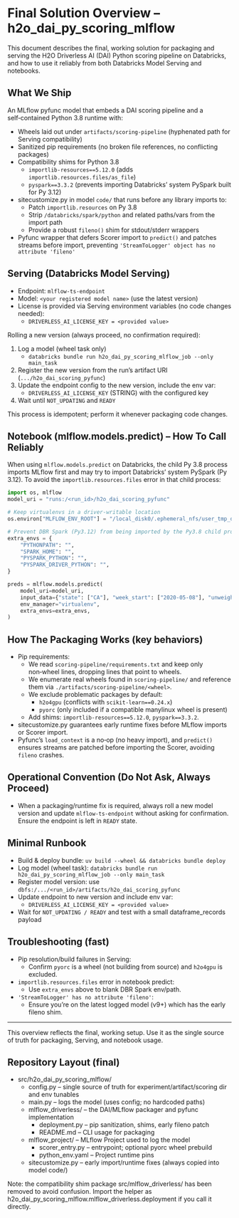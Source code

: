 # Final Solution Overview – h2o_dai_py_scoring_mlflow

This document describes the final, working solution for packaging and serving the H2O Driverless AI (DAI) Python scoring pipeline on Databricks, and how to use it reliably from both Databricks Model Serving and notebooks.

## What We Ship

An MLflow pyfunc model that embeds a DAI scoring pipeline and a self‑contained Python 3.8 runtime with:
- Wheels laid out under `artifacts/scoring-pipeline` (hyphenated path for Serving compatibility)
- Sanitized pip requirements (no broken file references, no conflicting packages)
- Compatibility shims for Python 3.8
  - `importlib-resources==5.12.0` (adds `importlib.resources.files/as_file`)
  - `pyspark==3.3.2` (prevents importing Databricks’ system PySpark built for Py 3.12)
- sitecustomize.py in model `code/` that runs before any library imports to:
  - Patch `importlib.resources` on Py 3.8
  - Strip `/databricks/spark/python` and related paths/vars from the import path
  - Provide a robust `fileno()` shim for stdout/stderr wrappers
- Pyfunc wrapper that defers Scorer import to `predict()` and patches streams before import, preventing `'StreamToLogger' object has no attribute 'fileno'`

## Serving (Databricks Model Serving)

- Endpoint: `mlflow-ts-endpoint`
- Model: `<your registered model name>` (use the latest version)
- License is provided via Serving environment variables (no code changes needed):
  - `DRIVERLESS_AI_LICENSE_KEY = <provided value>`

Rolling a new version (always proceed, no confirmation required):
1) Log a model (wheel task only)
   - `databricks bundle run h2o_dai_py_scoring_mlflow_job --only main_task`
2) Register the new version from the run’s artifact URI (`.../h2o_dai_scoring_pyfunc`)
3) Update the endpoint config to the new version, include the env var:
   - `DRIVERLESS_AI_LICENSE_KEY` (STRING) with the configured key
4) Wait until `NOT_UPDATING` and `READY`

This process is idempotent; perform it whenever packaging code changes.

## Notebook (mlflow.models.predict) – How To Call Reliably

When using `mlflow.models.predict` on Databricks, the child Py 3.8 process imports MLflow first and may try to import Databricks’ system PySpark (Py 3.12). To avoid the `importlib.resources.files` error in that child process:

```python
import os, mlflow
model_uri = "runs:/<run_id>/h2o_dai_scoring_pyfunc"

# Keep virtualenvs in a driver-writable location
os.environ["MLFLOW_ENV_ROOT"] = "/local_disk0/.ephemeral_nfs/user_tmp_data/mlflow_envs"

# Prevent DBR Spark (Py3.12) from being imported by the Py3.8 child process
extra_envs = {
    "PYTHONPATH": "",
    "SPARK_HOME": "",
    "PYSPARK_PYTHON": "",
    "PYSPARK_DRIVER_PYTHON": "",
}

preds = mlflow.models.predict(
    model_uri=model_uri,
    input_data={"state": ["CA"], "week_start": ["2020-05-08"], "unweighted_ili": [None]},
    env_manager="virtualenv",
    extra_envs=extra_envs,
)
```

## How The Packaging Works (key behaviors)

- Pip requirements:
  - We read `scoring-pipeline/requirements.txt` and keep only non‑wheel lines, dropping lines that point to wheels.
  - We enumerate real wheels found in `scoring-pipeline/` and reference them via `./artifacts/scoring-pipeline/<wheel>`.
  - We exclude problematic packages by default:
    - `h2o4gpu` (conflicts with `scikit-learn==0.24.x`)
    - `pyorc` (only included if a compatible manylinux wheel is present)
  - Add shims: `importlib-resources==5.12.0`, `pyspark==3.3.2`.
- sitecustomize.py guarantees early runtime fixes before MLflow imports or Scorer import.
- Pyfunc’s `load_context` is a no‑op (no heavy import), and `predict()` ensures streams are patched before importing the Scorer, avoiding `fileno` crashes.

## Operational Convention (Do Not Ask, Always Proceed)

- When a packaging/runtime fix is required, always roll a new model version and update `mlflow-ts-endpoint` without asking for confirmation. Ensure the endpoint is left in `READY` state.

## Minimal Runbook

- Build & deploy bundle: `uv build --wheel && databricks bundle deploy`
- Log model (wheel task): `databricks bundle run h2o_dai_py_scoring_mlflow_job --only main_task`
- Register model version: use `dbfs:/.../<run_id>/artifacts/h2o_dai_scoring_pyfunc`
- Update endpoint to new version and include env var:
  - `DRIVERLESS_AI_LICENSE_KEY = <provided value>`
- Wait for `NOT_UPDATING / READY` and test with a small dataframe_records payload

## Troubleshooting (fast)

- Pip resolution/build failures in Serving:
  - Confirm `pyorc` is a wheel (not building from source) and `h2o4gpu` is excluded.
- `importlib.resources.files` error in notebook predict:
  - Use `extra_envs` above to blank DBR Spark env/path.
- `'StreamToLogger' has no attribute 'fileno'`:
  - Ensure you’re on the latest logged model (v9+) which has the early fileno shim.

---
This overview reflects the final, working setup. Use it as the single source of truth for packaging, Serving, and notebook usage.


## Repository Layout (final)

- src/h2o_dai_py_scoring_mlflow/
  - config.py – single source of truth for experiment/artifact/scoring dir and env tunables
  - main.py – logs the model (uses config; no hardcoded paths)
  - mlflow_driverless/ – the DAI/MLflow packager and pyfunc implementation
    - deployment.py – pip sanitization, shims, early fileno patch
    - README.md – CLI usage for packaging
  - mlflow_project/ – MLflow Project used to log the model
    - scorer_entry.py – entrypoint; optional pyorc wheel prebuild
    - python_env.yaml – Project runtime pins
  - sitecustomize.py – early import/runtime fixes (always copied into model code/)

Note: the compatibility shim package src/mlflow_driverless/ has been removed to avoid confusion. Import the helper as h2o_dai_py_scoring_mlflow.mlflow_driverless.deployment if you call it directly.

